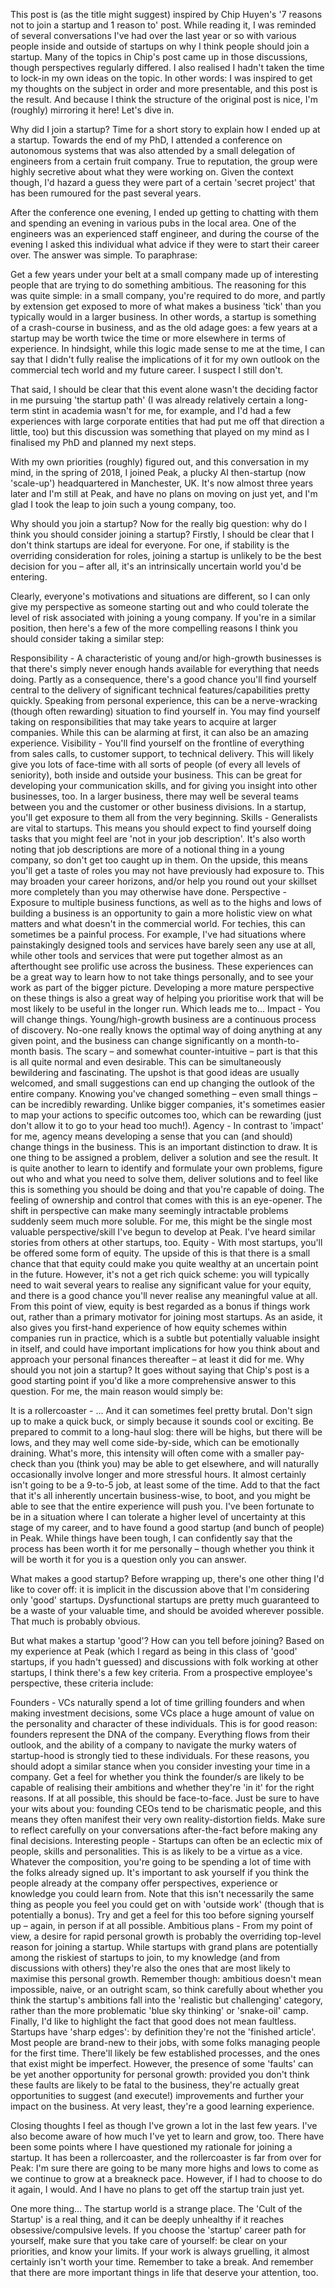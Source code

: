 This post is (as the title might suggest) inspired by Chip Huyen's '7 reasons not to join a startup and 1 reason to' post. While reading it, I was reminded of several conversations I've had over the last year or so with various people inside and outside of startups on why I think people should join a startup. Many of the topics in Chip's post came up in those discussions, though perspectives regularly differed. I also realised I hadn't taken the time to lock-in my own ideas on the topic. In other words: I was inspired to get my thoughts on the subject in order and more presentable, and this post is the result. And because I think the structure of the original post is nice, I'm (roughly) mirroring it here! Let's dive in.

Why did I join a startup?
Time for a short story to explain how I ended up at a startup. Towards the end of my PhD, I attended a conference on autonomous systems that was also attended by a small delegation of engineers from a certain fruit company. True to reputation, the group were highly secretive about what they were working on. Given the context though, I'd hazard a guess they were part of a certain 'secret project' that has been rumoured for the past several years.

After the conference one evening, I ended up getting to chatting with them and spending an evening in various pubs in the local area. One of the engineers was an experienced staff engineer, and during the course of the evening I asked this individual what advice if they were to start their career over. The answer was simple. To paraphrase:

Get a few years under your belt at a small company made up of interesting people that are trying to do something ambitious.
The reasoning for this was quite simple: in a small company, you're required to do more, and partly by extension get exposed to more of what makes a business 'tick' than you typically would in a larger business. In other words, a startup is something of a crash-course in business, and as the old adage goes: a few years at a startup may be worth twice the time or more elsewhere in terms of experience. In hindsight, while this logic made sense to me at the time, I can say that I didn't fully realise the implications of it for my own outlook on the commercial tech world and my future career. I suspect I still don't.

That said, I should be clear that this event alone wasn't the deciding factor in me pursuing 'the startup path' (I was already relatively certain a long-term stint in academia wasn't for me, for example, and I'd had a few experiences with large corporate entities that had put me off that direction a little, too) but this discussion was something that played on my mind as I finalised my PhD and planned my next steps.

With my own priorities (roughly) figured out, and this conversation in my mind, in the spring of 2018, I joined Peak, a plucky AI then-startup (now 'scale-up') headquartered in Manchester, UK. It's now almost three years later and I'm still at Peak, and have no plans on moving on just yet, and I'm glad I took the leap to join such a young company, too.

Why should you join a startup?
Now for the really big question: why do I think you should consider joining a startup? Firstly, I should be clear that I don't think startups are ideal for everyone. For one, if stability is the overriding consideration for roles, joining a startup is unlikely to be the best decision for you – after all, it's an intrinsically uncertain world you'd be entering.

Clearly, everyone's motivations and situations are different, so I can only give my perspective as someone starting out and who could tolerate the level of risk associated with joining a young company. If you're in a similar position, then here's a few of the more compelling reasons I think you should consider taking a similar step:

Responsibility - A characteristic of young and/or high-growth businesses is that there's simply never enough hands available for everything that needs doing. Partly as a consequence, there's a good chance you'll find yourself central to the delivery of significant technical features/capabilities pretty quickly. Speaking from personal experience, this can be a nerve-wracking (though often rewarding) situation to find yourself in. You may find yourself taking on responsibilities that may take years to acquire at larger companies. While this can be alarming at first, it can also be an amazing experience.
Visibility - You'll find yourself on the frontline of everything from sales calls, to customer support, to technical delivery. This will likely give you lots of face-time with all sorts of people (of every all levels of seniority), both inside and outside your business. This can be great for developing your communication skills, and for giving you insight into other businesses, too. In a larger business, there may well be several teams between you and the customer or other business divisions. In a startup, you'll get exposure to them all from the very beginning.
Skills - Generalists are vital to startups. This means you should expect to find yourself doing tasks that you might feel are 'not in your job description'. It's also worth noting that job descriptions are more of a notional thing in a young company, so don't get too caught up in them. On the upside, this means you'll get a taste of roles you may not have previously had exposure to. This may broaden your career horizons, and/or help you round out your skillset more completely than you may otherwise have done.
Perspective - Exposure to multiple business functions, as well as to the highs and lows of building a business is an opportunity to gain a more holistic view on what matters and what doesn't in the commercial world. For techies, this can sometimes be a painful process. For example, I've had situations where painstakingly designed tools and services have barely seen any use at all, while other tools and services that were put together almost as an afterthought see prolific use across the business. These experiences can be a great way to learn how to not take things personally, and to see your work as part of the bigger picture. Developing a more mature perspective on these things is also a great way of helping you prioritise work that will be most likely to be useful in the longer run. Which leads me to...
Impact - You will change things. Young/high-growth business are a continuous process of discovery. No-one really knows the optimal way of doing anything at any given point, and the business can change significantly on a month-to-month basis. The scary – and somewhat counter-intuitive – part is that this is all quite normal and even desirable. This can be simultaneously bewildering and fascinating. The upshot is that good ideas are usually welcomed, and small suggestions can end up changing the outlook of the entire company. Knowing you've changed something – even small things – can be incredibly rewarding. Unlike bigger companies, it's sometimes easier to map your actions to specific outcomes too, which can be rewarding (just don't allow it to go to your head too much!).
Agency - In contrast to 'impact' for me, agency means developing a sense that you can (and should) change things in the business. This is an important distinction to draw. It is one thing to be assigned a problem, deliver a solution and see the result. It is quite another to learn to identify and formulate your own problems, figure out who and what you need to solve them, deliver solutions and to feel like this is something you should be doing and that you're capable of doing. The feeling of ownership and control that comes with this is an eye-opener. The shift in perspective can make many seemingly intractable problems suddenly seem much more soluble. For me, this might be the single most valuable perspective/skill I've begun to develop at Peak. I've heard similar stories from others at other startups, too.
Equity - With most startups, you'll be offered some form of equity. The upside of this is that there is a small chance that that equity could make you quite wealthy at an uncertain point in the future. However, it's not a get rich quick scheme: you will typically need to wait several years to realise any significant value for your equity, and there is a good chance you'll never realise any meaningful value at all. From this point of view, equity is best regarded as a bonus if things work out, rather than a primary motivator for joining most startups. As an aside, it also gives you first-hand experience of how equity schemes within companies run in practice, which is a subtle but potentially valuable insight in itself, and could have important implications for how you think about and approach your personal finances thereafter – at least it did for me.
Why should you not join a startup?
It goes without saying that Chip's post is a good starting point if you'd like a more comprehensive answer to this question. For me, the main reason would simply be:

It is a rollercoaster - ... And it can sometimes feel pretty brutal. Don't sign up to make a quick buck, or simply because it sounds cool or exciting. Be prepared to commit to a long-haul slog: there will be highs, but there will be lows, and they may well come side-by-side, which can be emotionally draining. What's more, this intensity will often come with a smaller pay-check than you (think you) may be able to get elsewhere, and will naturally occasionally involve longer and more stressful hours. It almost certainly isn't going to be a 9-to-5 job, at least some of the time. Add to that the fact that it's all inherently uncertain business-wise, to boot, and you might be able to see that the entire experience will push you.
I've been fortunate to be in a situation where I can tolerate a higher level of uncertainty at this stage of my career, and to have found a good startup (and bunch of people) in Peak. While things have been tough, I can confidently say that the process has been worth it for me personally – though whether you think it will be worth it for you is a question only you can answer.

What makes a good startup?
Before wrapping up, there's one other thing I'd like to cover off: it is implicit in the discussion above that I'm considering only 'good' startups. Dysfunctional startups are pretty much guaranteed to be a waste of your valuable time, and should be avoided wherever possible. That much is probably obvious.

But what makes a startup 'good'? How can you tell before joining? Based on my experience at Peak (which I regard as being in this class of 'good' startups, if you hadn't guessed) and discussions with folk working at other startups, I think there's a few key criteria. From a prospective employee's perspective, these criteria include:

Founders - VCs naturally spend a lot of time grilling founders and when making investment decisions, some VCs place a huge amount of value on the personality and character of these individuals. This is for good reason: founders represent the DNA of the company. Everything flows from their outlook, and the ability of a company to navigate the murky waters of startup-hood is strongly tied to these individuals. For these reasons, you should adopt a similar stance when you consider investing your time in a company. Get a feel for whether you think the founder/s are likely to be capable of realising their ambitions and whether they're 'in it' for the right reasons. If at all possible, this should be face-to-face. Just be sure to have your wits about you: founding CEOs tend to be charismatic people, and this means they often manifest their very own reality-distortion fields. Make sure to reflect carefully on your conversations after-the-fact before making any final decisions.
Interesting people - Startups can often be an eclectic mix of people, skills and personalities. This is as likely to be a virtue as a vice. Whatever the composition, you're going to be spending a lot of time with the folks already signed up. It's important to ask yourself if you think the people already at the company offer perspectives, experience or knowledge you could learn from. Note that this isn't necessarily the same thing as people you feel you could get on with 'outside work' (though that is potentially a bonus). Try and get a feel for this too before signing yourself up – again, in person if at all possible.
Ambitious plans - From my point of view, a desire for rapid personal growth is probably the overriding top-level reason for joining a startup. While startups with grand plans are potentially among the riskiest of startups to join, to my knowledge (and from discussions with others) they're also the ones that are most likely to maximise this personal growth. Remember though: ambitious doesn't mean impossible, naive, or an outright scam, so think carefully about whether you think the startup's ambitions fall into the 'realistic but challenging' category, rather than the more problematic 'blue sky thinking' or 'snake-oil' camp.
Finally, I'd like to highlight the fact that good does not mean faultless. Startups have 'sharp edges': by definition they're not the 'finished article'. Most people are brand-new to their jobs, with some folks managing people for the first time. There'll likely be few established processes, and the ones that exist might be imperfect. However, the presence of some 'faults' can be yet another opportunity for personal growth: provided you don't think these faults are likely to be fatal to the business, they're actually great opportunities to suggest (and execute!) improvements and further your impact on the business. At very least, they're a good learning experience.

Closing thoughts
I feel as though I've grown a lot in the last few years. I've also become aware of how much I've yet to learn and grow, too. There have been some points where I have questioned my rationale for joining a startup. It has been a rollercoaster, and the rollercoaster is far from over for Peak: I'm sure there are going to be many more highs and lows to come as we continue to grow at a breakneck pace. However, if I had to choose to do it again, I would. And I have no plans to get off the startup train just yet.

One more thing...
The startup world is a strange place. The 'Cult of the Startup' is a real thing, and it can be deeply unhealthy if it reaches obsessive/compulsive levels. If you choose the 'startup' career path for yourself, make sure that you take care of yourself: be clear on your priorities, and know your limits. If your work is always gruelling, it almost certainly isn't worth your time. Remember to take a break. And remember that there are more important things in life that deserve your attention, too.